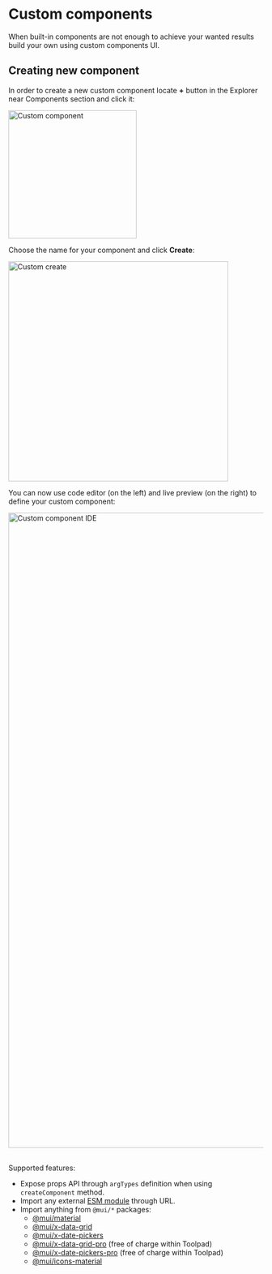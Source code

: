 # Custom components

<p class="description">When built-in components are not enough to achieve your wanted results build your own using custom components UI.</p>

## Creating new component

In order to create a new custom component locate **+** button in the Explorer near Components section and click it:

<img src="/static/toolpad/docs/building-ui/ui-10.png" width="253px" alt="Custom component" />

Choose the name for your component and click **Create**:

<img src="/static/toolpad/docs/building-ui/ui-11.png" width="434px" alt="Custom create" />

You can now use code editor (on the left) and live preview (on the right) to define your custom component:

<img src="/static/toolpad/docs/building-ui/ui-12.png" width="1253px" alt="Custom component IDE" />
<br />
<br />

Supported features:

- Expose props API through `argTypes` definition when using `createComponent` method.
- Import any external [ESM module](https://esm.sh/) through URL.
- Import anything from `@mui/*` packages:
  - [@mui/material](https://mui.com/material-ui/getting-started/overview/)
  - [@mui/x-data-grid](https://mui.com/x/react-data-grid/)
  - [@mui/x-date-pickers](https://mui.com/x/react-date-pickers/getting-started/)
  - [@mui/x-data-grid-pro](https://mui.com/x/api/data-grid/data-grid-pro/) (free of charge within Toolpad)
  - [@mui/x-date-pickers-pro](https://mui.com/x/react-date-pickers/getting-started/) (free of charge within Toolpad)
  - [@mui/icons-material](https://mui.com/material-ui/material-icons/)

